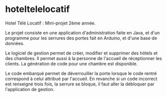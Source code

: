 # hoteltelelocatif
Hotel Télé Locatif : Mini-projet 2ème année.

Le projet consiste en une application d'administration faite en Java, et d'un programme pour les serrures des portes fait en Arduino, et d'une base de données.


Le logiciel de gestion permet de créer, modifier et supprimer des hôtels et des chambres. Il permet aussi à la personne de l'accueil de réceptionner les clients. La génération de code pour une chambre est disponible.

Le code embarqué permet de déverrouiller la porte lorsque le code rentré correspond à celui attribué par l'accueil. En revanche si un code incorrect est renseigné trois fois, la serrure se bloque, il faut aller la débloquer par l'application de gestion.

